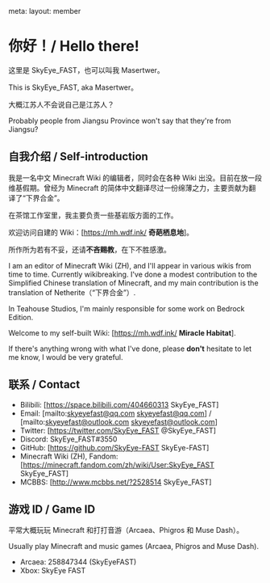 <route lang="yaml">
meta:
  layout: member
</route>

# 你好！/ Hello there!

这里是 SkyEye_FAST，也可以叫我 Masertwer。

This is SkyEye_FAST, aka Masertwer。

大概江苏人不会说自己是江苏人？

Probably people from Jiangsu Province won't say that they're from Jiangsu?

## 自我介绍 / Self-introduction

我是一名中文 Minecraft Wiki 的编辑者，同时会在各种 Wiki 出没。目前在放一段维基假期。曾经为 Minecraft 的简体中文翻译尽过一份绵薄之力，主要贡献为翻译了“下界合金”。

在茶馆工作室里，我主要负责一些基岩版方面的工作。

欢迎访问自建的 Wiki：[https://mh.wdf.ink/ **奇葩栖息地**]。

所作所为若有不妥，还请**不吝赐教**，在下不胜感激。

I am an editor of Minecraft Wiki (ZH), and I'll appear in various wikis from time to time. Currently wikibreaking. I've done a modest contribution to the Simplified Chinese translation of Minecraft, and my main contribution is the translation of Netherite（“下界合金”）.

In Teahouse Studios, I'm mainly responsible for some work on Bedrock Edition.

Welcome to my self-built Wiki: [https://mh.wdf.ink/ **Miracle Habitat**].

If there's anything wrong with what I've done, please **don't** hesitate to let me know, I would be very grateful.

## 联系 / Contact

- Bilibili: [https://space.bilibili.com/404660313 SkyEye_FAST]
- Email: [mailto:skyeyefast@qq.com skyeyefast@qq.com] / [mailto:skyeyefast@outlook.com skyeyefast@outlook.com]
- Twitter: [https://twitter.com/SkyEye_FAST @SkyEye_FAST]
- Discord: SkyEye_FAST#3550
- GitHub: [https://github.com/SkyEye-FAST SkyEye-FAST]
- Minecraft Wiki (ZH), Fandom: [https://minecraft.fandom.com/zh/wiki/User:SkyEye_FAST SkyEye_FAST]
- MCBBS: [http://www.mcbbs.net/?2528514 SkyEye_FAST]

## 游戏 ID / Game ID

平常大概玩玩 Minecraft 和打打音游（Arcaea、Phigros 和 Muse Dash）。

Usually play Minecraft and music games (Arcaea, Phigros and Muse Dash).

- Arcaea: 258847344 (SkyEyeFAST)
- Xbox: SkyEye FAST
